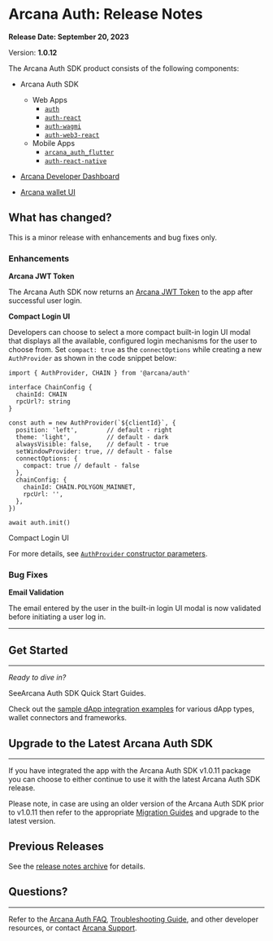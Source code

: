 # Arcana Auth: Release Notes

**Release Date: September 20, 2023**

Version: **1.0.12**

The Arcana Auth SDK product consists of the following components:

- Arcana Auth SDK

  - Web Apps
    - [`auth`](https://www.npmjs.com/package/@arcana/auth)
    - [`auth-react`](https://www.npmjs.com/package/@arcana/auth-react)
    - [`auth-wagmi`](https://www.npmjs.com/package/@arcana/auth-wagmi)
    - [`auth-web3-react`](https://www.npmjs.com/package/@arcana/auth-web3-react)
  - Mobile Apps
    - [`arcana_auth_flutter`](https://pub.dev/packages/arcana_auth_flutter)
    - [`auth-react-native`](https://www.npmjs.com/package/@arcana/auth-react-native)

- [Arcana Developer Dashboard](https://dashboard.arcana.network/)

- [Arcana wallet UI](https://github.com/arcana-network/wallet-ui)

## What has changed?

This is a minor release with enhancements and bug fixes only.

### Enhancements

**Arcana JWT Token**

The Arcana Auth SDK now returns an [Arcana JWT Token](../../concepts/an-jwt-token/) to the app after successful user login.

**Compact Login UI**

Developers can choose to select a more compact built-in login UI modal that displays all the available, configured login mechanisms for the user to choose from. Set `compact: true` as the `connectOptions` while creating a new `AuthProvider` as shown in the code snippet below:

```
import { AuthProvider, CHAIN } from '@arcana/auth'

interface ChainConfig {
  chainId: CHAIN
  rpcUrl?: string
}

const auth = new AuthProvider(`${clientId}`, {
  position: 'left',        // default - right
  theme: 'light',          // default - dark
  alwaysVisible: false,    // default - true
  setWindowProvider: true, // default - false
  connectOptions: {
    compact: true // default - false
  },
  chainConfig: {
    chainId: CHAIN.POLYGON_MAINNET,
    rpcUrl: '',
  },
})

await auth.init()

```

Compact Login UI

For more details, see [`AuthProvider` constructor parameters](https://authsdk-ref-guide.netlify.app/interfaces/constructorparams).

### Bug Fixes

**Email Validation**

The email entered by the user in the built-in login UI modal is now validated before initiating a user log in.

______________________________________________________________________

## Get Started

______________________________________________________________________

*Ready to dive in?*

SeeArcana Auth SDK Quick Start Guides.

Check out the [sample dApp integration examples](https://github.com/arcana-network/auth-examples) for various dApp types, wallet connectors and frameworks.

## Upgrade to the Latest Arcana Auth SDK

______________________________________________________________________

If you have integrated the app with the Arcana Auth SDK v1.0.11 package you can choose to either continue to use it with the latest Arcana Auth SDK release.

Please note, in case are using an older version of the Arcana Auth SDK prior to v1.0.11 then refer to the appropriate [Migration Guides](../../migration/archives/) and upgrade to the latest version.

## Previous Releases

See the [release notes archive](../archives/) for details.

## Questions?

______________________________________________________________________

Refer to the [Arcana Auth FAQ](../../faq/faq-gen/), [Troubleshooting Guide](../../troubleshooting/), and other developer resources, or contact [Arcana Support](../../support/).
